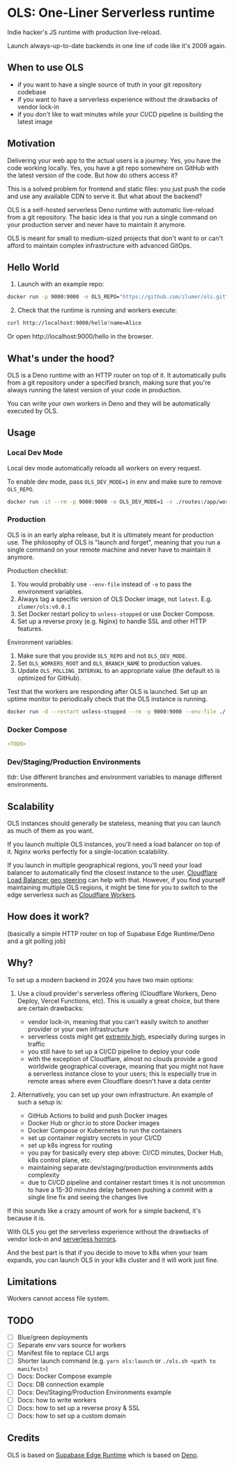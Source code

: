 # OLS: One-Liner Serverless runtime

Indie hacker's JS runtime with production live-reload.

Launch always-up-to-date backends in one line of code like it's 2009 again.

## When to use OLS

- if you want to have a single source of truth in your git repository codebase
- if you want to have a serverless experience without the drawbacks of vendor lock-in
- if you don't like to wait minutes while your CI/CD pipeline is building the latest image

## Motivation

Delivering your web app to the actual users is a journey. Yes, you have the code working locally. Yes, you have a git repo somewhere on GitHub with the latest version of the code. But how do others access it?

This is a solved problem for frontend and static files: you just push the code and use any available CDN to serve it.
But what about the backend?

OLS is a self-hosted serverless Deno runtime with automatic live-reload from a git repository.
The basic idea is that you run a single command on your production server and never have to maintain it anymore.

OLS is meant for small to medium-sized projects that don't want to or can't afford to maintain complex infrastructure with advanced GitOps.

## Hello World

1. Launch with an example repo:
```bash
docker run -p 9000:9000 -e OLS_REPO="https://github.com/zlumer/ols.git" -e OLS_WORKERS_ROOT="/routes" zlumer/ols:latest
```

2. Check that the runtime is running and workers execute:
```bash
curl http://localhost:9000/hello?name=Alice
```
Or open http://localhost:9000/hello in the browser.

## What's under the hood?

OLS is a Deno runtime with an HTTP router on top of it.
It automatically pulls from a git repository under a specified branch, making sure that you're always running the latest version of your code in production.

You can write your own workers in Deno and they will be automatically executed by OLS.

## Usage

### Local Dev Mode

Local dev mode automatically reloads all workers on every request.

To enable dev mode, pass `OLS_DEV_MODE=1` in env and make sure to remove `OLS_REPO`.

```bash
docker run -it --rm -p 9000:9000 -e OLS_DEV_MODE=1 -v ./routes:/app/workdir zlumer/ols:latest
```

### Production

OLS is in an early alpha release, but it is ultimately meant for production use.
The philosophy of OLS is "launch and forget", meaning that you run a single command on your remote machine and never have to maintain it anymore.

Production checklist:
1. You would probably use `--env-file` instead of `-e` to pass the environment variables.
2. Always tag a specific version of OLS Docker image, not `latest`. E.g. `zlumer/ols:v0.0.1`
3. Set Docker restart policy to `unless-stopped` or use Docker Compose.
4. Set up a reverse proxy (e.g. Nginx) to handle SSL and other HTTP features.

Environment variables:
1. Make sure that you provide `OLS_REPO` and not `OLS_DEV_MODE`.
2. Set `OLS_WORKERS_ROOT` and `OLS_BRANCH_NAME` to production values.
3. Update `OLS_POLLING_INTERVAL` to an appropriate value (the default `65` is optimized for GitHub).

Test that the workers are responding after OLS is launched.
Set up an uptime monitor to periodically check that the OLS instance is running.

```bash
docker run -d --restart unless-stopped --rm -p 9000:9000 --env-file ./.env zlumer/ols:v0.0.1
```

### Docker Compose

```yaml
<TODO>
```

### Dev/Staging/Production Environments

<TODO>

tldr: Use different branches and environment variables to manage different environments.

## Scalability

OLS instances should generally be stateless, meaning that you can launch as much of them as you want.

If you launch multiple OLS instances, you'll need a load balancer on top of it. Nginx works perfectly for a single-location scalability.

If you launch in multiple geographical regions, you'll need your load balancer to automatically find the closest instance to the user.
[Cloudflare Load Balancer geo steering](https://developers.cloudflare.com/load-balancing/understand-basics/traffic-steering/steering-policies/geo-steering/) can help with that.
However, if you find yourself maintaining multiple OLS regions, it might be time for you to switch to the edge serverless such as [Cloudflare Workers](https://workers.cloudflare.com/).

## How does it work?

<TODO> (basically a simple HTTP router on top of Supabase Edge Runtime/Deno and a git polling job)

## Why?
To set up a modern backend in 2024 you have two main options:

1. Use a cloud provider's serverless offering (Cloudflare Workers, Deno Deploy, Vercel Functions, etc). This is usually a great choice, but there are certain drawbacks:
	- vendor lock-in, meaning that you can't easily switch to another provider or your own infrastructure
	- serverless costs might get [extremly high](https://serverlesshorrors.com/), especially during surges in traffic
	- you still have to set up a CI/CD pipeline to deploy your code
	- with the exception of Cloudflare, almost no clouds provide a good worldwide geographical coverage, meaning that you might not have a serverless instance close to your users; this is especially true in remote areas where even Cloudflare doesn't have a data center

2. Alternatively, you can set up your own infrastructure. An example of such a setup is:
	- GitHub Actions to build and push Docker images
	- Docker Hub or ghcr.io to store Docker images
	- Docker Compose or Kubernetes to run the containers
	- set up container registry secrets in your CI/CD
	- set up k8s ingress for routing
	- you pay for basically every step above: CI/CD minutes, Docker Hub, k8s control plane, etc.
	- maintaining separate dev/staging/production environments adds complexity
	- due to CI/CD pipeline and container restart times it is not uncommon to have a 15-30 minutes delay between pushing a commit with a single line fix and seeing the changes live

If this sounds like a crazy amount of work for a simple backend, it's because it is.

With OLS you get the serverless experience without the drawbacks of vendor lock-in and [serverless horrors](https://serverlesshorrors.com/).

And the best part is that if you decide to move to k8s when your team expands, you can launch OLS in your k8s cluster and it will work just fine.

## Limitations

Workers cannot access file system.

## TODO

- [ ] Blue/green deployments
- [ ] Separate env vars source for workers
- [ ] Manifest file to replace CLI args
- [ ] Shorter launch command (e.g. `yarn ols:launch` or `./ols.sh <path to manifest>`)
- [ ] Docs: Docker Compose example
- [ ] Docs: DB connection example
- [ ] Docs: Dev/Staging/Production Environments example
- [ ] Docs: how to write workers
- [ ] Docs: how to set up a reverse proxy & SSL
- [ ] Docs: how to set up a custom domain

## Credits

OLS is based on [Supabase Edge Runtime](https://github.com/supabase/edge-runtime) which is based on [Deno](https://github.com/denoland/deno).
